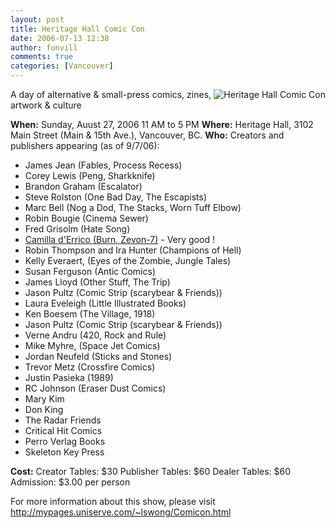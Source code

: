 ```yaml
---
layout: post
title: Heritage Hall Comic Con
date: 2006-07-13 12:38
author: funvill
comments: true
categories: [Vancouver]
---
```

<img src="/blog/wp-content/uploads/2006/07/con_stackofcomics.jpg" id="image36" alt="Heritage Hall Comic Con" align="right" />
A day of alternative &amp; small-press comics, zines, artwork &amp; culture

<strong>When:</strong> Sunday, Auust 27, 2006 11 AM to 5 PM
<strong>Where:</strong> Heritage Hall, 3102 Main Street (Main &amp; 15th Ave.), Vancouver, BC.
<strong>Who:</strong> Creators and publishers appearing (as of 9/7/06):
<ul>
	<li>James Jean (Fables, Process Recess)</li>
	<li>Corey Lewis (Peng, Sharkknife)</li>
	<li>Brandon Graham (Escalator)</li>
	<li>Steve Rolston (One Bad Day, The Escapists)</li>
	<li>Marc Bell (Nog a Dod, The Stacks, Worn Tuff Elbow)</li>
	<li>Robin Bougie (Cinema Sewer)</li>
	<li>Fred Grisolm (Hate Song)</li>
	<li><a href="http://www.camilladerrico.com/">Camilla d'Errico (Burn, Zevon-7)</a> - Very good !</li>
	<li>Robin Thompson and Ira Hunter (Champions of Hell)</li>
	<li>Kelly Everaert, (Eyes of the Zombie, Jungle Tales)</li>
	<li>Susan Ferguson (Antic Comics)</li>
	<li>James Lloyd (Other Stuff, The Trip)</li>
	<li>Jason Pultz (Comic Strip (scarybear &amp; Friends))</li>
	<li>Laura Eveleigh (Little Illustrated Books)</li>
	<li>Ken Boesem (The Village, 1918)</li>
	<li>Jason Pultz (Comic Strip (scarybear &amp; Friends))</li>
	<li>Verne Andru (420, Rock and Rule)</li>
	<li>Mike Myhre, (Space Jet Comics)</li>
	<li>Jordan Neufeld (Sticks and Stones)</li>
	<li>Trevor Metz (Crossfire Comics)</li>
	<li>Justin Pasieka (1989)</li>
	<li>RC Johnson (Eraser Dust Comics)</li>
	<li>Mary Kim</li>
	<li>Don King</li>
	<li>The Radar Friends</li>
	<li>Critical Hit Comics</li>
	<li>Perro Verlag Books</li>
	<li>Skeleton Key Press</li>
</ul>
<strong>Cost:</strong>
Creator Tables: $30
Publisher Tables: $60
Dealer Tables: $60
Admission: $3.00 per person

For more information about this show, please visit
<a href="http://mypages.uniserve.com/~lswong/Comicon.html">http://mypages.uniserve.com/~lswong/Comicon.html</a>

